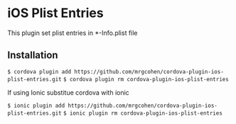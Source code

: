 # iOS Plist Entries

This plugin set plist entries in *-Info.plist file

## Installation

`$ cordova plugin add https://github.com/mrgcohen/cordova-plugin-ios-plist-entries.git`
`$ cordova plugin rm cordova-plugin-ios-plist-entries`

If using Ionic substitue cordova with ionic

`$ ionic plugin add https://github.com/mrgcohen/cordova-plugin-ios-plist-entries.git`
`$ ionic plugin rm cordova-plugin-ios-plist-entries`
